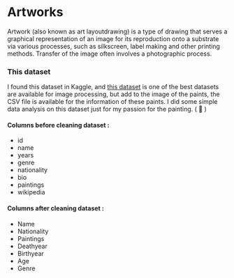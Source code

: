 # Artworks
Artwork (also known as art layoutdrawing) is a type of drawing that serves a graphical representation of an image for its reproduction onto a substrate via various processes, such as silkscreen, label making and other printing methods. Transfer of the image often involves a photographic process.

### This dataset 
I found this dataset in Kaggle, and [this dataset](https://www.kaggle.com/ikarus777/best-artworks-of-all-time) is one of the best datasets are available for image processing, but add to the image of the paints, the CSV file is available for the information of these paints. I did some simple data analysis on this dataset just for my passion for the painting. ( :art: )

#### Columns before cleaning dataset :

* id
* name
* years
* genre
* nationality
* bio
* paintings
* wikipedia

#### Columns after cleaning dataset :

* Name
* Nationality
* Paintings
* Deathyear
* Birthyear
* Age
* Genre
